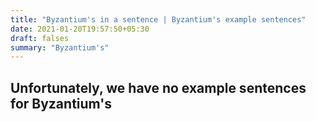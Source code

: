 ```yaml
---
title: "Byzantium's in a sentence | Byzantium's example sentences"
date: 2021-01-20T19:57:50+05:30
draft: falses
summary: "Byzantium's"
---
```

## Unfortunately, we have no example sentences for Byzantium's                 
